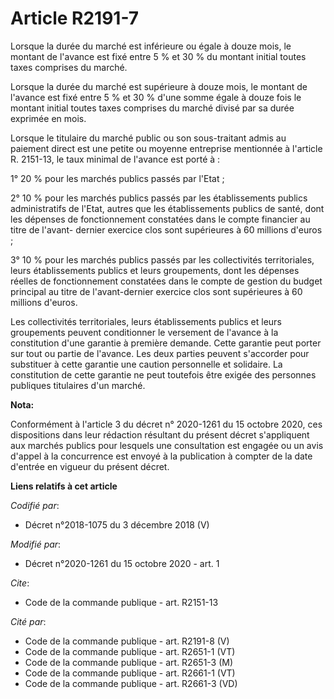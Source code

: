 # Article R2191-7

Lorsque la durée du marché est inférieure ou égale à douze mois, le montant de l'avance est fixé entre 5 % et 30 % du montant
initial toutes taxes comprises du marché.

Lorsque la durée du marché est supérieure à douze mois, le montant de l'avance est fixé entre 5 % et 30 % d'une somme égale à
douze fois le montant initial toutes taxes comprises du marché divisé par sa durée exprimée en mois.

Lorsque le titulaire du marché public ou son sous-traitant admis au paiement direct est une petite ou moyenne entreprise
mentionnée à l'article R. 2151-13, le taux minimal de l'avance est porté à :

1° 20 % pour les marchés publics passés par l'Etat ;

2° 10 % pour les marchés publics passés par les établissements publics administratifs de l'Etat, autres que les
établissements publics de santé, dont les dépenses de fonctionnement constatées dans le compte financier au titre de l'avant-
dernier exercice clos sont supérieures à 60 millions d'euros ;

3° 10 % pour les marchés publics passés par les collectivités territoriales, leurs établissements publics et leurs
groupements, dont les dépenses réelles de fonctionnement constatées dans le compte de gestion du budget principal au titre de
l'avant-dernier exercice clos sont supérieures à 60 millions d'euros.

Les collectivités territoriales, leurs établissements publics et leurs groupements peuvent conditionner le versement de
l'avance à la constitution d'une garantie à première demande. Cette garantie peut porter sur tout ou partie de l'avance. Les
deux parties peuvent s'accorder pour substituer à cette garantie une caution personnelle et solidaire. La constitution de
cette garantie ne peut toutefois être exigée des personnes publiques titulaires d'un marché.

**Nota:**

Conformément à l'article 3 du décret n° 2020-1261 du 15 octobre 2020, ces dispositions dans leur rédaction résultant du
présent décret s'appliquent aux marchés publics pour lesquels une consultation est engagée ou un avis d'appel à la
concurrence est envoyé à la publication à compter de la date d'entrée en vigueur du présent décret.

**Liens relatifs à cet article**

_Codifié par_:

  - Décret n°2018-1075 du 3 décembre 2018 (V)

_Modifié par_:

  - Décret n°2020-1261 du 15 octobre 2020 - art. 1

_Cite_:

  - Code de la commande publique - art. R2151-13

_Cité par_:

  - Code de la commande publique - art. R2191-8 (V)
  - Code de la commande publique - art. R2651-1 (VT)
  - Code de la commande publique - art. R2651-3 (M)
  - Code de la commande publique - art. R2661-1 (VT)
  - Code de la commande publique - art. R2661-3 (VD)
